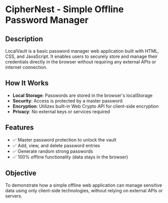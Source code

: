 # CipherNest - Simple Offline Password Manager

## Description
LocalVault is a basic password manager web application built with HTML, CSS, and JavaScript. It enables users to securely store and manage their credentials directly in the browser without requiring any external APIs or internet connection.

## How It Works
- **Local Storage**: Passwords are stored in the browser's localStorage
- **Security**: Access is protected by a master password
- **Encryption**: Utilizes built-in Web Crypto API for client-side encryption
- **Privacy**: No external keys or services required

## Features
- ✅ Master password protection to unlock the vault
- ✅ Add, view, and delete password entries
- ✅ Generate random strong passwords
- ✅ 100% offline functionality (data stays in the browser)

## Objective
To demonstrate how a simple offline web application can manage sensitive data using only client-side technologies, without relying on external APIs or servers.
